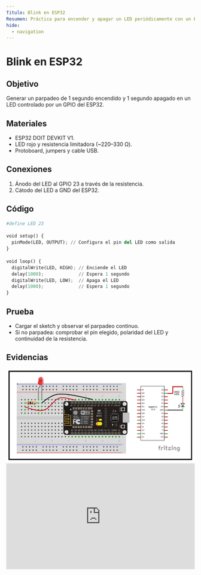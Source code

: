 ```yaml
---
Titulo: Blink en ESP32
Resumen: Práctica para encender y apagar un LED periódicamente con un ESP32 usando salidas digitales y delays.
hide:
  - navigation
---
```


# Blink en ESP32

## Objetivo
Generar un parpadeo de 1 segundo encendido y 1 segundo apagado en un LED controlado por un GPIO del ESP32.

## Materiales
- ESP32 DOIT DEVKIT V1.
- LED rojo y resistencia limitadora (~220–330 Ω).
- Protoboard, jumpers y cable USB.

## Conexiones
1. Ánodo del LED al GPIO 23 a través de la resistencia.  
2. Cátodo del LED a GND del ESP32.

## Código

```python
#define LED 23

void setup() {
  pinMode(LED, OUTPUT); // Configura el pin del LED como salida
}

void loop() {
  digitalWrite(LED, HIGH); // Enciende el LED
  delay(1000);             // Espera 1 segundo
  digitalWrite(LED, LOW);  // Apaga el LED
  delay(1000);             // Espera 1 segundo
}
```

## Prueba
- Cargar el sketch y observar el parpadeo continuo.  
- Si no parpadea: comprobar el pin elegido, polaridad del LED y continuidad de la resistencia.

## Evidencias
<img src="../recursos/imgs/Primero/Esquema_2.png" alt="Diagrama de conexiones para Blink" width="560">

<div style="position:relative;padding-bottom:56.25%;height:0;overflow:hidden;max-width:100%;">
  <iframe
    src="https://youtube.com/embed/_oIKuh2KE_w?feature=share"
    title="YouTube video"
    frameborder="0"
    allow="accelerometer; autoplay; clipboard-write; encrypted-media; gyroscope; picture-in-picture; web-share"
    allowfullscreen
    style="position:absolute;top:0;left:0;width:100%;height:100%;">
  </iframe>
</div>

